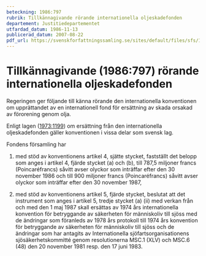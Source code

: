 ```yaml
---
beteckning: 1986:797
rubrik: Tillkännagivande rörande internationella oljeskadefonden
departement: Justitiedepartementet
utfardad_datum: 1986-11-13
publicerad_datum: 2007-08-22
pdf_url: https://svenskforfattningssamling.se/sites/default/files/sfs/1986-11/SFS1986-797.pdf
---
```


# Tillkännagivande (1986:797) rörande internationella oljeskadefonden

Regeringen ger följande till känna rörande den internationella konventionen om upprättandet av en internationell fond för ersättning av skada orsakad av förorening genom olja.

Enligt lagen ([1973:1199](https://selex.se/eli/sfs/1973/1199)) om ersättning från den internationella oljeskadefonden gäller konventionen i vissa delar som svensk lag.

Fondens församling har

1. med stöd av konventionens artikel 4, sjätte stycket, fastställt det belopp som anges i artikel 4, fjärde stycket (a) och (b), till 787,5 miljoner francs (Poincaréfrancs) såvitt avser olyckor som inträffar efter den 30 november 1986 och till 900 miljoner francs (Poincaréfrancs) såvitt avser olyckor som inträffar efter den 30 november 1987,

2. med stöd av konventionens artikel 5, fjärde stycket, beslutat att det instrument som anges i artikel 5, tredje stycket (a) (ii) med verkan från och med den 1 maj 1987 skall ersättas av 1974 års internationella konvention för betryggande av säkerheten för människoliv till sjöss med de ändringar som föranleds av 1978 års protokoll till 1974 års konvention för betryggande av säkerheten för människoliv till sjöss och de ändringar som har antagits av Internationella sjöfartsorganisationens sjösäkerhetskommitté genom resolutionerna MSC.1 (XLV) och MSC.6 (48) den 20 november 1981 resp. den 17 juni 1983.